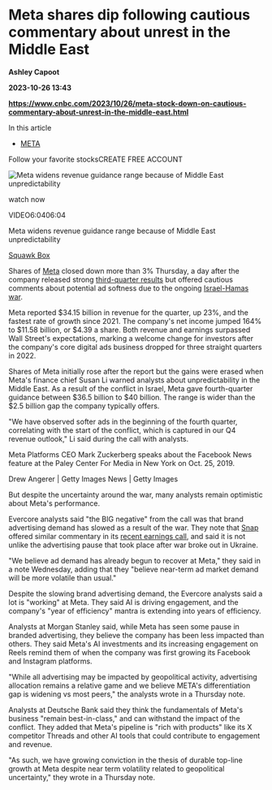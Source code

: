 # Meta shares dip following cautious commentary about unrest in the Middle East
**Ashley Capoot**

**2023-10-26 13:43**

**https://www.cnbc.com/2023/10/26/meta-stock-down-on-cautious-commentary-about-unrest-in-the-middle-east.html**

In this article

*   [META](https://www.cnbc.com/quotes/META)

Follow your favorite stocksCREATE FREE ACCOUNT

![Meta widens revenue guidance range because of Middle East unpredictability](https://image.cnbcfm.com/api/v1/image/107323514-16983203001698320297-31754759599-1080pnbcnews.jpg?v=1698321546&w=750&h=422&vtcrop=y)

watch now

VIDEO6:0406:04

Meta widens revenue guidance range because of Middle East unpredictability

[Squawk Box](https://www.cnbc.com/squawk-box-us/)

Shares of [Meta](https://www.cnbc.com/quotes/META/) closed down more than 3% Thursday, a day after the company released strong [third-quarter results](https://www.cnbc.com/2023/10/25/meta-earnings-q3-2023.html) but offered cautious comments about potential ad softness due to the ongoing [Israel-Hamas war](https://www.cnbc.com/2023/10/25/meta-widens-revenue-guidance-range-cites-middle-east-unpredictability.html).

Meta reported $34.15 billion in revenue for the quarter, up 23%, and the fastest rate of growth since 2021. The company's net income jumped 164% to $11.58 billion, or $4.39 a share. Both revenue and earnings surpassed Wall Street's expectations, marking a welcome change for investors after the company's core digital ads business dropped for three straight quarters in 2022.

Shares of Meta initially rose after the report but the gains were erased when Meta's finance chief Susan Li warned analysts about unpredictability in the Middle East. As a result of the conflict in Israel, Meta gave fourth-quarter guidance between $36.5 billion to $40 billion. The range is wider than the $2.5 billion gap the company typically offers.

"We have observed softer ads in the beginning of the fourth quarter, correlating with the start of the conflict, which is captured in our Q4 revenue outlook," Li said during the call with analysts.

Meta Platforms CEO Mark Zuckerberg speaks about the Facebook News feature at the Paley Center For Media in New York on Oct. 25, 2019.

Drew Angerer | Getty Images News | Getty Images

But despite the uncertainty around the war, many analysts remain optimistic about Meta's performance.

Evercore analysts said "the BIG negative" from the call was that brand advertising demand has slowed as a result of the war. They note that [Snap](https://www.cnbc.com/quotes/SNAP/) offered similar commentary in its [recent earnings call](https://www.cnbc.com/2023/10/24/snap-earnings-q3-2023.html?qsearchterm=snap), and said it is not unlike the advertising pause that took place after war broke out in Ukraine.

"We believe ad demand has already begun to recover at Meta," they said in a note Wednesday, adding that they "believe near-term ad market demand will be more volatile than usual."

Despite the slowing brand advertising demand, the Evercore analysts said a lot is "working" at Meta. They said AI is driving engagement, and the company's "year of efficiency" mantra is extending into years of efficiency.

Analysts at Morgan Stanley said, while Meta has seen some pause in branded advertising, they believe the company has been less impacted than others. They said Meta's AI investments and its increasing engagement on Reels remind them of when the company was first growing its Facebook and Instagram platforms.

"While all advertising may be impacted by geopolitical activity, advertising allocation remains a relative game and we believe META's differentiation gap is widening vs most peers," the analysts wrote in a Thursday note.

Analysts at Deutsche Bank said they think the fundamentals of Meta's business "remain best-in-class," and can withstand the impact of the conflict. They added that Meta's pipeline is "rich with products" like its X competitor Threads and other AI tools that could contribute to engagement and revenue.

"As such, we have growing conviction in the thesis of durable top-line growth at Meta despite near term volatility related to geopolitical uncertainty," they wrote in a Thursday note.